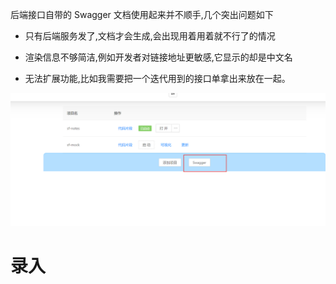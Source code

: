 后端接口自带的 Swagger 文档使用起来并不顺手,几个突出问题如下

- 只有后端服务发了,文档才会生成,会出现用着用着就不行了的情况

- 渲染信息不够简洁,例如开发者对链接地址更敏感,它显示的却是中文名

- 无法扩展功能,比如我需要把一个迭代用到的接口单拿出来放在一起。

![打开swagger页面](./images/openSwaggerPage.png)

# 录入
